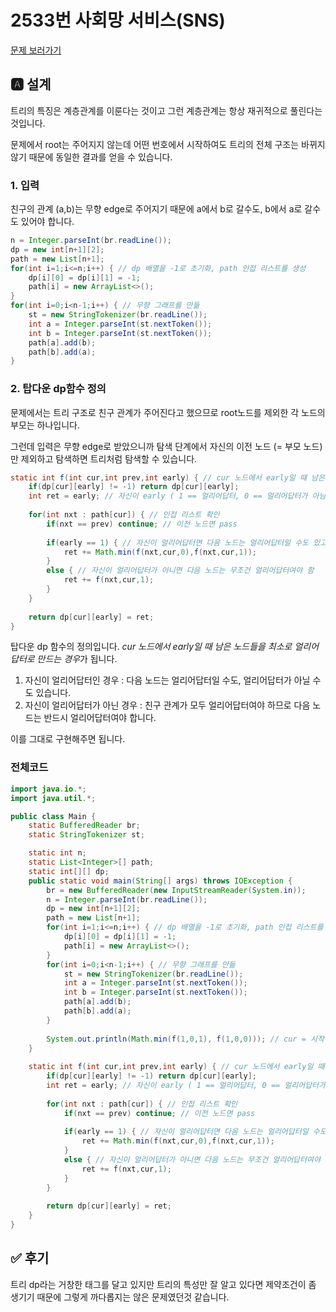 # 2533번 사회망 서비스(SNS)
[문제 보러가기](https://www.acmicpc.net/problem/2533)

## 🅰 설계
트리의 특징은 계층관계를 이룬다는 것이고 그런 계층관계는 항상 재귀적으로 풀린다는 것입니다.  

문제에서 root는 주어지지 않는데 어떤 번호에서 시작하여도 트리의 전체 구조는 바뀌지 않기 때문에 동일한 결과를 얻을 수 있습니다.  

### 1. 입력

친구의 관계 (a,b)는 무향 edge로 주어지기 때문에 a에서 b로 갈수도, b에서 a로 갈수도 있어야 합니다.  

```java
n = Integer.parseInt(br.readLine());
dp = new int[n+1][2];
path = new List[n+1];
for(int i=1;i<=n;i++) { // dp 배열을 -1로 초기화, path 인접 리스트를 생성
	dp[i][0] = dp[i][1] = -1;
	path[i] = new ArrayList<>();
}
for(int i=0;i<n-1;i++) { // 무향 그래프를 만듦
	st = new StringTokenizer(br.readLine());
	int a = Integer.parseInt(st.nextToken());
	int b = Integer.parseInt(st.nextToken());
	path[a].add(b);
	path[b].add(a);
}
```

### 2. 탑다운 dp함수 정의

문제에서는 트리 구조로 친구 관계가 주어진다고 했으므로 root노드를 제외한 각 노드의 부모는 하나입니다.  

그런데 입력은 무향 edge로 받았으니까 탐색 단계에서 자신의 이전 노드 (= 부모 노드)만 제외하고 탐색하면 트리처럼 탐색할 수 있습니다.  

```java
static int f(int cur,int prev,int early) { // cur 노드에서 early일 때 남은 노드들을 최소로 얼리어답터로 만드는 경우
	if(dp[cur][early] != -1) return dp[cur][early];
	int ret = early; // 자신이 early ( 1 == 얼리어답터, 0 == 얼리어답터가 아님 )
	
	for(int nxt : path[cur]) { // 인접 리스트 확인
		if(nxt == prev) continue; // 이전 노드면 pass
		
		if(early == 1) { // 자신이 얼리어답터면 다음 노드는 얼리어답터일 수도 있고 아닐수도 있음
			ret += Math.min(f(nxt,cur,0),f(nxt,cur,1));
		}
		else { // 자신이 얼리어답터가 아니면 다음 노드는 무조건 얼리어답터여야 함
			ret += f(nxt,cur,1);
		}
	}
	
	return dp[cur][early] = ret;
}
```
탑다운 dp 함수의 정의입니다. *cur 노드에서 early일 때 남은 노드들을 최소로 얼리어답터로 만드는 경우*가 됩니다.  
1. 자신이 얼리어답터인 경우 : 다음 노드는 얼리어답터일 수도, 얼리어답터가 아닐 수도 있습니다.  
2. 자신이 얼리어답터가 아닌 경우 : 친구 관계가 모두 얼리어답터여야 하므로 다음 노드는 반드시 얼리어답터여야 합니다.  

이를 그대로 구현해주면 됩니다.

### 전체코드
```java
import java.io.*;
import java.util.*;

public class Main {
	static BufferedReader br;
	static StringTokenizer st;

	static int n;
	static List<Integer>[] path;
	static int[][] dp;
	public static void main(String[] args) throws IOException {
		br = new BufferedReader(new InputStreamReader(System.in));
		n = Integer.parseInt(br.readLine());
		dp = new int[n+1][2];
		path = new List[n+1];
		for(int i=1;i<=n;i++) { // dp 배열을 -1로 초기화, path 인접 리스트를 생성
			dp[i][0] = dp[i][1] = -1;
			path[i] = new ArrayList<>();
		}
		for(int i=0;i<n-1;i++) { // 무향 그래프를 만듦
			st = new StringTokenizer(br.readLine());
			int a = Integer.parseInt(st.nextToken());
			int b = Integer.parseInt(st.nextToken());
			path[a].add(b);
			path[b].add(a);
		}
		
		System.out.println(Math.min(f(1,0,1), f(1,0,0))); // cur = 시작 노드를 n으로 바꿔도 동일하게 답을 얻을 수 있음
	}
	
	static int f(int cur,int prev,int early) { // cur 노드에서 early일 때 남은 노드들을 최소로 얼리어답터로 만드는 경우
		if(dp[cur][early] != -1) return dp[cur][early];
		int ret = early; // 자신이 early ( 1 == 얼리어답터, 0 == 얼리어답터가 아님 )
		
		for(int nxt : path[cur]) { // 인접 리스트 확인
			if(nxt == prev) continue; // 이전 노드면 pass
			
			if(early == 1) { // 자신이 얼리어답터면 다음 노드는 얼리어답터일 수도 있고 아닐수도 있음
				ret += Math.min(f(nxt,cur,0),f(nxt,cur,1));
			}
			else { // 자신이 얼리어답터가 아니면 다음 노드는 무조건 얼리어답터여야 함
				ret += f(nxt,cur,1);
			}
		}
		
		return dp[cur][early] = ret;
	}
}
```


## ✅ 후기
트리 dp라는 거창한 태그를 달고 있지만 트리의 특성만 잘 알고 있다면 제약조건이 좀 생기기 때문에 그렇게 까다롭지는 않은 문제였던것 같습니다. 

